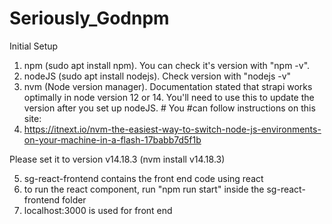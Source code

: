 # Seriously_Godnpm 

Initial Setup 
1. npm (sudo apt install npm). You can check it's version with "npm -v".
2. nodeJS (sudo apt install nodejs). Check version with "nodejs -v"
3. nvm (Node version manager). Documentation stated that strapi works optimally in node version 12 or 14. You'll need to use this to update the version after you set up nodeJS. #  You #can follow instructions on this site: 
4. https://itnext.io/nvm-the-easiest-way-to-switch-node-js-environments-on-your-machine-in-a-flash-17babb7d5f1b

Please set it to version v14.18.3 (nvm install v14.18.3) 

5. sg-react-frontend contains the front end code using react
6. to run the react component, run "npm run start" inside the sg-react-frontend folder
7. localhost:3000 is used for front end